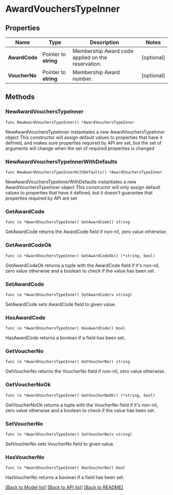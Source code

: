# AwardVouchersTypeInner

## Properties

Name | Type | Description | Notes
------------ | ------------- | ------------- | -------------
**AwardCode** | Pointer to **string** | Membership Award code applied on the reservation. | [optional] 
**VoucherNo** | Pointer to **string** | Membership Award number. | [optional] 

## Methods

### NewAwardVouchersTypeInner

`func NewAwardVouchersTypeInner() *AwardVouchersTypeInner`

NewAwardVouchersTypeInner instantiates a new AwardVouchersTypeInner object
This constructor will assign default values to properties that have it defined,
and makes sure properties required by API are set, but the set of arguments
will change when the set of required properties is changed

### NewAwardVouchersTypeInnerWithDefaults

`func NewAwardVouchersTypeInnerWithDefaults() *AwardVouchersTypeInner`

NewAwardVouchersTypeInnerWithDefaults instantiates a new AwardVouchersTypeInner object
This constructor will only assign default values to properties that have it defined,
but it doesn't guarantee that properties required by API are set

### GetAwardCode

`func (o *AwardVouchersTypeInner) GetAwardCode() string`

GetAwardCode returns the AwardCode field if non-nil, zero value otherwise.

### GetAwardCodeOk

`func (o *AwardVouchersTypeInner) GetAwardCodeOk() (*string, bool)`

GetAwardCodeOk returns a tuple with the AwardCode field if it's non-nil, zero value otherwise
and a boolean to check if the value has been set.

### SetAwardCode

`func (o *AwardVouchersTypeInner) SetAwardCode(v string)`

SetAwardCode sets AwardCode field to given value.

### HasAwardCode

`func (o *AwardVouchersTypeInner) HasAwardCode() bool`

HasAwardCode returns a boolean if a field has been set.

### GetVoucherNo

`func (o *AwardVouchersTypeInner) GetVoucherNo() string`

GetVoucherNo returns the VoucherNo field if non-nil, zero value otherwise.

### GetVoucherNoOk

`func (o *AwardVouchersTypeInner) GetVoucherNoOk() (*string, bool)`

GetVoucherNoOk returns a tuple with the VoucherNo field if it's non-nil, zero value otherwise
and a boolean to check if the value has been set.

### SetVoucherNo

`func (o *AwardVouchersTypeInner) SetVoucherNo(v string)`

SetVoucherNo sets VoucherNo field to given value.

### HasVoucherNo

`func (o *AwardVouchersTypeInner) HasVoucherNo() bool`

HasVoucherNo returns a boolean if a field has been set.


[[Back to Model list]](../README.md#documentation-for-models) [[Back to API list]](../README.md#documentation-for-api-endpoints) [[Back to README]](../README.md)


